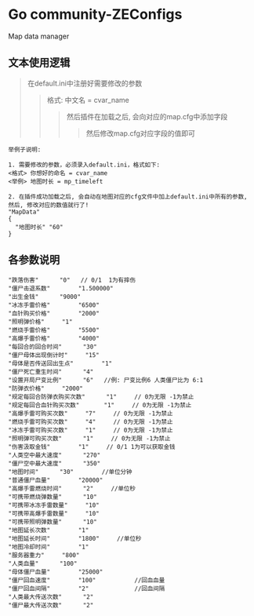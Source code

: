 # Go community-ZEConfigs
Map data manager
## 文本使用逻辑

>在default.ini中注册好需要修改的参数
>>格式: 中文名 = cvar_name
>>>然后插件在加载之后, 会向对应的map.cfg中添加字段
>>>>然后修改map.cfg对应字段的值即可

```
举例子说明:

1. 需要修改的参数，必须录入default.ini，格式如下:
<格式> 你想好的命名 = cvar_name
<举例> 地图时长 = mp_timeleft

2. 在插件成功加载之后, 会自动在地图对应的cfg文件中加上default.ini中所有的参数,
然后, 修改对应的数值就行了!
"MapData"
{
  "地图时长" "60"
}
```
## 各参数说明

	"跌落伤害"		"0"   // 0/1  1为有摔伤
    "僵尸击退系数"		"1.500000" 
	"出生金钱"		"9000"
    "冰冻手雷价格"		"6500"
	"血针购买价格"		"2000"
	"照明弹价格"		"1" 
	"燃烧手雷价格"		"5500"
	"高爆手雷价格"		"4000"
	"每回合的回合时间"		"30"
	"僵尸母体出现倒计时"		"15"
	"母体是否传送回出生点"		"1"
	"僵尸死亡重生时间"		"4"
	"设置开局尸变比例"		"6"   //例: 尸变比例6 人类僵尸比为 6:1
	"防弹衣价格"		"2000"
	"规定每回合防弹衣购买次数"		"1"     // 0为无限 -1为禁止
	"规定每回合血针购买次数"		"1"     // 0为无限 -1为禁止
	"高爆手雷可购买次数"		"7"     // 0为无限 -1为禁止
	"燃烧手雷可购买次数"		"4"     // 0为无限 -1为禁止
	"冰冻手雷可购买次数"		"1"     // 0为无限 -1为禁止
	"照明弹可购买次数"		"1"     // 0为无限 -1为禁止
	"伤害汲取金钱"		"1"     // 0/1 1为可以获取金钱
	"人类空中最大速度"		"270"
	"僵尸空中最大速度"		"350"
	"地图时间"		"30"        //单位分钟
	"普通僵尸血量"		"20000" 
	"高爆手雷燃烧时间"		"2"     //单位秒
	"可携带燃烧弹数量"		"10"
    "可携带冰冻手雷数量"		"10"
	"可携带高爆手雷数量"		"10"
	"可携带照明弹数量"		"10"
	"地图延长次数"		"1"
	"地图延长时间"		"1800"     //单位秒
	"地图冷却时间"		"1"
	"服务器重力"		"800"
	"人类血量"		"100"
	"母体僵尸血量"		"25000"         
	"僵尸回血速度"		"100"           //回血血量
	"僵尸回血间隔"		"2"             //回血间隔
	"人类最大传送次数"		"2"
	"僵尸最大传送次数"		"2"
